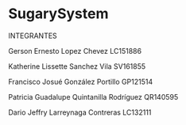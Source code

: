 # SugarySystem


INTEGRANTES

Gerson Ernesto Lopez Chevez LC151886

Katherine Lissette Sanchez Vila SV161855

Francisco Josué González Portillo GP121514

Patricia Guadalupe Quintanilla Rodríguez QR140595

Dario Jeffry Larreynaga Contreras LC132111

